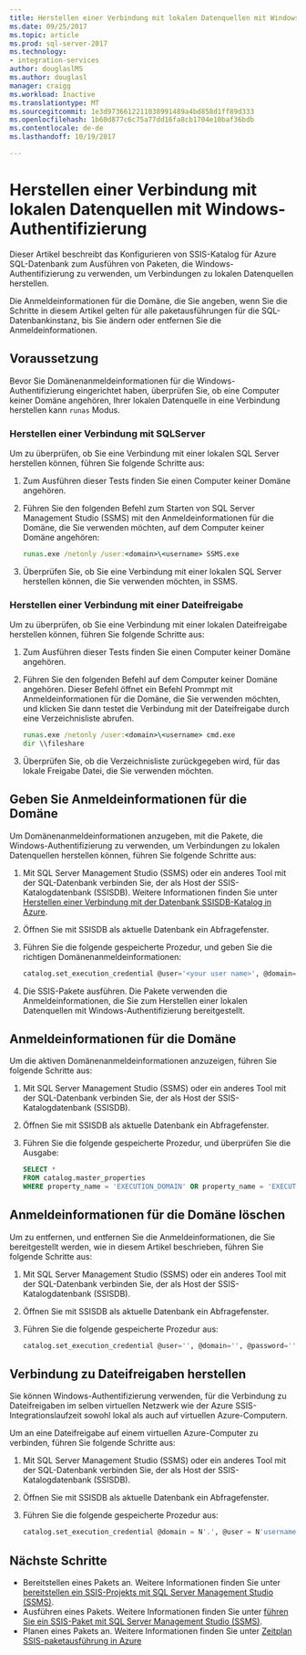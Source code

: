 ```yaml
---
title: Herstellen einer Verbindung mit lokalen Datenquellen mit Windows-Authentifizierung | Microsoft Docs
ms.date: 09/25/2017
ms.topic: article
ms.prod: sql-server-2017
ms.technology:
- integration-services
author: douglaslMS
ms.author: douglasl
manager: craigg
ms.workload: Inactive
ms.translationtype: MT
ms.sourcegitcommit: 1e3d9736612211038991489a4bd858d1ff89d333
ms.openlocfilehash: 1b60d877c6c75a77dd16fa8cb1704e10baf36bdb
ms.contentlocale: de-de
ms.lasthandoff: 10/19/2017

---
```

# <a name="connect-to-on-premises-data-sources-with-windows-authentication"></a>Herstellen einer Verbindung mit lokalen Datenquellen mit Windows-Authentifizierung
Dieser Artikel beschreibt das Konfigurieren von SSIS-Katalog für Azure SQL-Datenbank zum Ausführen von Paketen, die Windows-Authentifizierung zu verwenden, um Verbindungen zu lokalen Datenquellen herstellen.

Die Anmeldeinformationen für die Domäne, die Sie angeben, wenn Sie die Schritte in diesem Artikel gelten für alle paketausführungen für die SQL-Datenbankinstanz, bis Sie ändern oder entfernen Sie die Anmeldeinformationen.

## <a name="prerequisite"></a>Voraussetzung
Bevor Sie Domänenanmeldeinformationen für die Windows-Authentifizierung eingerichtet haben, überprüfen Sie, ob eine Computer keiner Domäne angehören, Ihrer lokalen Datenquelle in eine Verbindung herstellen kann `runas` Modus.

### <a name="connecting-to-sql-server"></a>Herstellen einer Verbindung mit SQLServer
Um zu überprüfen, ob Sie eine Verbindung mit einer lokalen SQL Server herstellen können, führen Sie folgende Schritte aus:

1.  Zum Ausführen dieser Tests finden Sie einen Computer keiner Domäne angehören.

2.  Führen Sie den folgenden Befehl zum Starten von SQL Server Management Studio (SSMS) mit den Anmeldeinformationen für die Domäne, die Sie verwenden möchten, auf dem Computer keiner Domäne angehören:

    ```cmd
    runas.exe /netonly /user:<domain>\<username> SSMS.exe
    ```

3.  Überprüfen Sie, ob Sie eine Verbindung mit einer lokalen SQL Server herstellen können, die Sie verwenden möchten, in SSMS.

### <a name="connecting-to-a-file-share"></a>Herstellen einer Verbindung mit einer Dateifreigabe
Um zu überprüfen, ob Sie eine Verbindung mit einer lokalen Dateifreigabe herstellen können, führen Sie folgende Schritte aus:

1.  Zum Ausführen dieser Tests finden Sie einen Computer keiner Domäne angehören.

2.  Führen Sie den folgenden Befehl auf dem Computer keiner Domäne angehören. Dieser Befehl öffnet ein Befehl Prommpt mit Anmeldeinformationen für die Domäne, die Sie verwenden möchten, und klicken Sie dann testet die Verbindung mit der Dateifreigabe durch eine Verzeichnisliste abrufen.

    ```cmd
    runas.exe /netonly /user:<domain>\<username> cmd.exe
    dir \\fileshare
    ```

3.  Überprüfen Sie, ob die Verzeichnisliste zurückgegeben wird, für das lokale Freigabe Datei, die Sie verwenden möchten.

## <a name="provide-domain-credentials"></a>Geben Sie Anmeldeinformationen für die Domäne
Um Domänenanmeldeinformationen anzugeben, mit die Pakete, die Windows-Authentifizierung zu verwenden, um Verbindungen zu lokalen Datenquellen herstellen können, führen Sie folgende Schritte aus:

1.  Mit SQL Server Management Studio (SSMS) oder ein anderes Tool mit der SQL-Datenbank verbinden Sie, der als Host der SSIS-Katalogdatenbank (SSISDB). Weitere Informationen finden Sie unter [Herstellen einer Verbindung mit der Datenbank SSISDB-Katalog in Azure](ssis-azure-connect-to-catalog-database.md).

2.  Öffnen Sie mit SSISDB als aktuelle Datenbank ein Abfragefenster.

3.  Führen Sie die folgende gespeicherte Prozedur, und geben Sie die richtigen Domänenanmeldeinformationen:

    ```sql
    catalog.set_execution_credential @user='<your user name>', @domain='<your domain name>', @password='<your password>'
    ```
4.  Die SSIS-Pakete ausführen. Die Pakete verwenden die Anmeldeinformationen, die Sie zum Herstellen einer lokalen Datenquellen mit Windows-Authentifizierung bereitgestellt.

## <a name="view-domain-credentials"></a>Anmeldeinformationen für die Domäne
Um die aktiven Domänenanmeldeinformationen anzuzeigen, führen Sie folgende Schritte aus:

1.  Mit SQL Server Management Studio (SSMS) oder ein anderes Tool mit der SQL-Datenbank verbinden Sie, der als Host der SSIS-Katalogdatenbank (SSISDB).

2.  Öffnen Sie mit SSISDB als aktuelle Datenbank ein Abfragefenster.

3.  Führen Sie die folgende gespeicherte Prozedur, und überprüfen Sie die Ausgabe:

    ```sql
    SELECT * 
    FROM catalog.master_properties
    WHERE property_name = 'EXECUTION_DOMAIN' OR property_name = 'EXECUTION_USER'
    ```

## <a name="clear-domain-credentials"></a>Anmeldeinformationen für die Domäne löschen
Um zu entfernen, und entfernen Sie die Anmeldeinformationen, die Sie bereitgestellt werden, wie in diesem Artikel beschrieben, führen Sie folgende Schritte aus:

1.  Mit SQL Server Management Studio (SSMS) oder ein anderes Tool mit der SQL-Datenbank verbinden Sie, der als Host der SSIS-Katalogdatenbank (SSISDB).

2.  Öffnen Sie mit SSISDB als aktuelle Datenbank ein Abfragefenster.

3.  Führen Sie die folgende gespeicherte Prozedur aus:

    ```sql
    catalog.set_execution_credential @user='', @domain='', @password=''
    ```

## <a name="connect-to-file-shares"></a>Verbindung zu Dateifreigaben herstellen
Sie können Windows-Authentifizierung verwenden, für die Verbindung zu Dateifreigaben im selben virtuellen Netzwerk wie der Azure SSIS-Integrationslaufzeit sowohl lokal als auch auf virtuellen Azure-Computern.

Um an eine Dateifreigabe auf einem virtuellen Azure-Computer zu verbinden, führen Sie folgende Schritte aus:

1.  Mit SQL Server Management Studio (SSMS) oder ein anderes Tool mit der SQL-Datenbank verbinden Sie, der als Host der SSIS-Katalogdatenbank (SSISDB).

2.  Öffnen Sie mit SSISDB als aktuelle Datenbank ein Abfragefenster.

3.  Führen Sie die folgende gespeicherte Prozedur aus:

    ```sql
    catalog.set_execution_credential @domain = N'.', @user = N'username of local account on Azure virtual machine', @password = N'password'
    ```

## <a name="next-steps"></a>Nächste Schritte
- Bereitstellen eines Pakets an. Weitere Informationen finden Sie unter [bereitstellen ein SSIS-Projekts mit SQL Server Management Studio (SSMS)](../ssis-quickstart-deploy-ssms.md).
- Ausführen eines Pakets. Weitere Informationen finden Sie unter [führen Sie ein SSIS-Paket mit SQL Server Management Studio (SSMS)](../ssis-quickstart-run-ssms.md).
- Planen eines Pakets an. Weitere Informationen finden Sie unter [Zeitplan SSIS-paketausführung in Azure](ssis-azure-schedule-packages.md)

